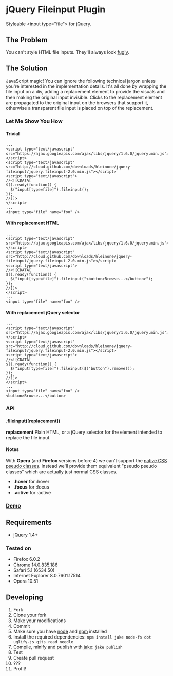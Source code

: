 # jQuery Fileinput Plugin
Styleable &lt;input type="file"&gt; for jQuery.

## The Problem
You can't style HTML file inputs. They'll always look [fugly](http://www.urbandictionary.com/define.php?term=fugly).

## The Solution
JavaScript magic! You can ignore the following technical jargon unless you're interested in the implementation details. It's all done by wrapping the file input on a div, adding a replacement element to provide the visuals and then making the original input invisible. Clicks to the replacement element are propagated to the original input on the browsers that support it, otherwise a transparent file input is placed on top of the replacement.

### Let Me Show You How

#### Trivial
    ...
    <script type="text/javascript" src="https://ajax.googleapis.com/ajax/libs/jquery/1.6.0/jquery.min.js"></script>
    <script type="text/javascript" src="http://cloud.github.com/downloads/hleinone/jquery-fileinput/jquery.fileinput-2.0.min.js"></script>
    <script type="text/javascript">
    //<![CDATA[
    $().ready(function() {
      $("input[type=file]").fileinput();
    });
    //]]>
    </script>
    ...
    <input type="file" name="foo" />

#### With replacement HTML
    ...
    <script type="text/javascript" src="https://ajax.googleapis.com/ajax/libs/jquery/1.6.0/jquery.min.js"></script>
    <script type="text/javascript" src="http://cloud.github.com/downloads/hleinone/jquery-fileinput/jquery.fileinput-2.0.min.js"></script>
    <script type="text/javascript">
    //<![CDATA[
    $().ready(function() {
      $("input[type=file]").fileinput("<button>Browse...</button>");
    });
    //]]>
    </script>
    ...
    <input type="file" name="foo" />

#### With replacement jQuery selector
    ...
    <script type="text/javascript" src="https://ajax.googleapis.com/ajax/libs/jquery/1.6.0/jquery.min.js"></script>
    <script type="text/javascript" src="http://cloud.github.com/downloads/hleinone/jquery-fileinput/jquery.fileinput-2.0.min.js"></script>
    <script type="text/javascript">
    //<![CDATA[
    $().ready(function() {
      $("input[type=file]").fileinput($("button").remove());
    });
    //]]>
    </script>
    ...
    <input type="file" name="foo" />
    <button>Browse...</button>

### API

#### .fileinput([replacement])

**replacement** Plain HTML, or a jQuery selector for the element intended to replace the file input.

#### Notes

With **Opera** (and **Firefox** versions before 4) we can't support the [native CSS pseudo classes](http://www.w3schools.com/css/css_pseudo_classes.asp). Instead we'll provide them equivalent "pseudo pseudo classes" which are actually just normal CSS classes.

* **.hover** for :hover
* **.focus** for :focus
* **.active** for :active

### [Demo](http://jsfiddle.net/hleinone/UF4nr/)

## Requirements

* [jQuery](http://jquery.com/) 1.4+

### Tested on

* Firefox 6.0.2
* Chrome 14.0.835.186
* Safari 5.1 (6534.50)
* Internet Explorer 8.0.7601.17514
* Opera 10.51

## Developing

1. Fork
1. Clone your fork
1. Make your modifications
1. Commit
1. Make sure you have [node](http://nodejs.org/) and [npm](http://npmjs.org/) installed
1. Install the required dependencies: `npm install jake node-fs dot uglify-js gits read needle`
1. Compile, minify and publish with [jake](https://github.com/mde/jake): `jake publish` 
1. Test
1. Create pull request
1. ???
1. Profit!

